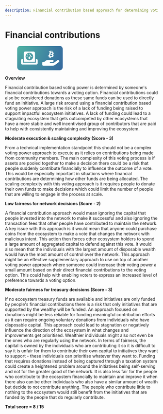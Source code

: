 ```yaml
---
description: Financial contribution based approach for determining voting power
---
```


# Financial contributions

<div align="left">

<figure><img src="../../.gitbook/assets/voting-power-financial-contributions.png" alt="" width="150"><figcaption></figcaption></figure>

</div>

**Overview**

Financial contribution based voting power is determined by someone's financial contributions towards a voting option. Financial contributions could also be considered donations as these same funds can be used to directly fund an initiative. A large risk around using a financial contribution based voting power approach is the risk of a lack of funding being raised to support impactful ecosystem initiatives. A lack of funding could lead to a stagnating ecosystem that gets outcompeted by other ecosystems that have a more stable and well incentivised group of contributors that are paid to help with consistently maintaining and improving the ecosystem.



**Moderate execution & scaling complexity (Score - 3)**

From a technical implementation standpoint this should not be a complex voting power approach to execute as it relies on contributions being made from community members. The main complexity of this voting process is if assets are pooled together to make a decision there could be a risk that people suddenly contribute financially to influence the outcome of a vote. This would be especially important in situations where financial contributions are determining how other funds are being allocated. The scaling complexity with this voting approach is it requires people to donate their own funds to make decisions which could limit the number of people that are willing to engage in the process at scale.



**Low fairness for network decisions (Score - 2)**

A financial contribution approach would mean ignoring the capital that people invested into the network to make it successful and also ignoring the transaction fees that other people have contributed to maintain the network. A key issue with this approach is it would mean that anyone could purchase coins from the ecosystem to make a vote that changes the network with malicious intent. This action then forces other ecosystem holders to spend a large amount of aggregated capital to defend against this vote. It would also mean that the individuals with the largest amount of disposable wealth would have the most amount of control over the network. This approach might be an effective supplementary approach to use on top of another voting power approach where someone could increase their voting power a small amount based on their direct financial contributions to the voting option. This could help with enabling voters to express an increased level of preference towards a voting option.



**Moderate fairness for treasury decisions (Score - 3)**

If no ecosystem treasury funds are available and initiatives are only funded by people's financial contributions there is a risk that only initiatives that are supported by the wealthy will be funded. An approach focused on donations might be less reliable for funding meaningful contribution efforts as it can require ongoing voluntary donations from individuals who have disposable capital. This approach could lead to stagnation or negatively influence the direction of the ecosystem in what changes and improvements get prioritised. Wealthier individuals might also not even be the ones who are regularly using the network. In terms of fairness, the capital is owned by the individuals who are contributing it so it is difficult to say it is unfair for them to contribute their own capital to initiatives they want to support - these individuals can prioritise whatever they want to. Funding that requires donations instead of being captured through a taxation system could create a heightened problem around the initiatives being self-serving and not for the greater good of the network. It is also less fair for the people who contribute to the ecosystem financially to maintain and improve it when there also can be other individuals who also have a similar amount of wealth but decide to not contribute anything. The people who contribute little to nothing to the ecosystem would still benefit from the initiatives that are funded by the people that do regularly contribute.



**Total score = 8 / 15**
